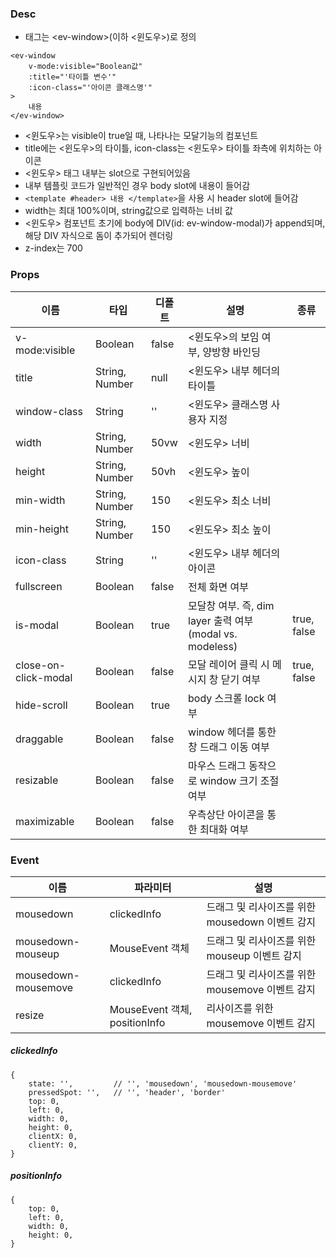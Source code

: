 
### Desc
 - 태그는 &lt;ev-window&gt;(이하 <윈도우>)로 정의

```
<ev-window
    v-mode:visible="Boolean값"
    :title="'타이틀 변수'"
    :icon-class="'아이콘 클래스명'"
>
    내용
</ev-window>
```

 - <윈도우>는 visible이 true일 때, 나타나는 모달기능의 컴포넌트
 - title에는 <윈도우>의 타이틀, icon-class는 <윈도우> 타이틀 좌측에 위치하는 아이콘
 - <윈도우> 태그 내부는 slot으로 구현되어있음
 - 내부 템플릿 코드가 일반적인 경우 body slot에 내용이 들어감
 - `<template #header> 내용 </template>`을 사용 시 header slot에 들어감  
 - width는 최대 100%이며, string값으로 입력하는 너비 값
 - <윈도우> 컴포넌트 초기에 body에 DIV(id: ev-window-modal)가 append되며, 해당 DIV 자식으로 돔이 추가되어 렌더링
 - z-index는 700
 


### Props
| 이름 | 타입 | 디폴트 | 설명 | 종류 |
| --- | ---- | ----- | ---- | --- |
| v-mode:visible | Boolean | false | <윈도우>의 보임 여부, 양방향 바인딩 | |
| title | String, Number | null | <윈도우> 내부 헤더의 타이틀 |
| window-class | String | '' | <윈도우> 클래스명 사용자 지정 | |
| width | String, Number | 50vw | <윈도우> 너비 | |
| height | String, Number | 50vh | <윈도우> 높이 | |
| min-width | String, Number | 150 | <윈도우> 최소 너비 | |
| min-height | String, Number | 150 | <윈도우> 최소 높이 | |
| icon-class | String | '' | <윈도우> 내부 헤더의 아이콘 | |
| fullscreen | Boolean | false | 전체 화면 여부 |
| is-modal | Boolean | true | 모달창 여부. 즉, dim layer 출력 여부(modal vs. modeless) | true, false |
| close-on-click-modal | Boolean | false | 모달 레이어 클릭 시 메시지 창 닫기 여부 | true, false |
| hide-scroll | Boolean | true | body 스크롤 lock 여부 |
| draggable | Boolean | false | window 헤더를 통한 창 드래그 이동 여부 |
| resizable | Boolean | false | 마우스 드래그 동작으로 window 크기 조절 여부 |
| maximizable | Boolean | false | 우측상단 아이콘을 통한 최대화 여부 |


### Event

| 이름 | 파라미터 | 설명 |
| ---- | ------- | ---- |
| mousedown | clickedInfo | 드래그 및 리사이즈를 위한 mousedown 이벤트 감지 |
| mousedown-mouseup | MouseEvent 객체 | 드래그 및 리사이즈를 위한 mouseup 이벤트 감지 |
| mousedown-mousemove | clickedInfo | 드래그 및 리사이즈를 위한 mousemove 이벤트 감지 |
| resize | MouseEvent 객체, positionInfo | 리사이즈를 위한 mousemove 이벤트 감지 |

##### clickedInfo
```
{
    state: '',         // '', 'mousedown', 'mousedown-mousemove'
    pressedSpot: '',   // '', 'header', 'border'
    top: 0,
    left: 0,
    width: 0,
    height: 0,
    clientX: 0,
    clientY: 0,
}
```

##### positionInfo
```
{
    top: 0,
    left: 0, 
    width: 0,
    height: 0, 
}
```
